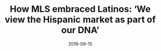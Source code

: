 ---
title: How MLS embraced Latinos&#58; ‘We view the Hispanic market as part of our DNA’
date: 2016-09-15
link: "http://bit.ly/DCUhispanicHeritage"
source: The Guardian
---